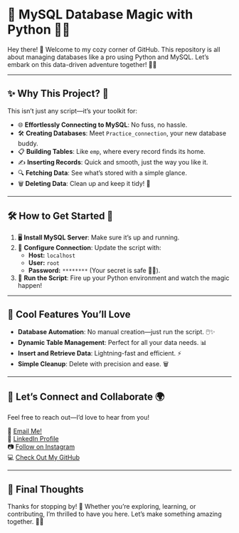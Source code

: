 # 💾 MySQL Database Magic with Python 🐍✨

Hey there! 👋 Welcome to my cozy corner of GitHub. This repository is all about managing databases like a pro using Python and MySQL. Let’s embark on this data-driven adventure together! 🚀💡

---

## ✨ Why This Project? 🤔

This isn’t just any script—it’s your toolkit for:

- 🌐 **Effortlessly Connecting to MySQL**: No fuss, no hassle.
- 🛠️ **Creating Databases**: Meet `Practice_connection`, your new database buddy.
- 📋 **Building Tables**: Like `emp`, where every record finds its home.
- ✍️ **Inserting Records**: Quick and smooth, just the way you like it.
- 🔍 **Fetching Data**: See what’s stored with a simple glance.
- 🗑️ **Deleting Data**: Clean up and keep it tidy! 🧹

---

## 🛠️ How to Get Started 🚀

1. 🖥️ **Install MySQL Server**: Make sure it’s up and running.
2. 🔧 **Configure Connection**: Update the script with:
   - **Host:** `localhost`
   - **User:** `root`
   - **Password:** `********` (Your secret is safe 🕵️‍♂️).
3. 🐍 **Run the Script**: Fire up your Python environment and watch the magic happen!

---

## 🌟 Cool Features You’ll Love

- **Database Automation**: No manual creation—just run the script. 🖱️✨
- **Dynamic Table Management**: Perfect for all your data needs. 📊
- **Insert and Retrieve Data**: Lightning-fast and efficient. ⚡
- **Simple Cleanup**: Delete with precision and ease. 🗑️

---

## 🤝 Let’s Connect and Collaborate 🌍

Feel free to reach out—I’d love to hear from you!

📧 [Email Me!](mailto:nimmanirishik@gmail.com)  
🔗 [LinkedIn Profile](https://linkedin.com/in/nimmani-rishik-66b632287)  
📷 [Follow on Instagram](https://instagram.com/rishik_3142)  
💻 [Check Out My GitHub](https://github.com/nimmanirishik)  

---

## 💬 Final Thoughts

Thanks for stopping by! 🎉 Whether you’re exploring, learning, or contributing, I’m thrilled to have you here. Let’s make something amazing together. 🌈✨

